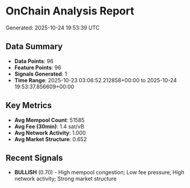 # OnChain Analysis Report
Generated: 2025-10-24 19:53:39 UTC

## Data Summary
- **Data Points**: 96
- **Feature Points**: 96
- **Signals Generated**: 1
- **Time Range**: 2025-10-23 03:06:52.212858+00:00 to 2025-10-24 19:53:37.856609+00:00

## Key Metrics
- **Avg Mempool Count**: 51585
- **Avg Fee (30min)**: 1.4 sat/vB
- **Avg Network Activity**: 1.000
- **Avg Market Structure**: 0.652

## Recent Signals
- **BULLISH** (0.70) - High mempool congestion; Low fee pressure; High network activity; Strong market structure
